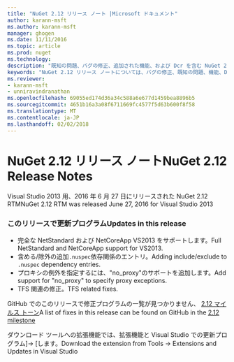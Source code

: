 ```yaml
---
title: "NuGet 2.12 リリース ノート |Microsoft ドキュメント"
author: karann-msft
ms.author: karann-msft
manager: ghogen
ms.date: 11/11/2016
ms.topic: article
ms.prod: nuget
ms.technology: 
description: "既知の問題、バグの修正、追加された機能、および Dcr を含む NuGet 2.12 リリース ノートです。"
keywords: "NuGet 2.12 リリース ノートについては、バグの修正、既知の問題、機能、Dcr を追加します。"
ms.reviewer:
- karann-msft
- unniravindranathan
ms.openlocfilehash: 69055ed174d36a34c588a6e677d1459bea8896b5
ms.sourcegitcommit: 4651b16a3a08f6711669fc4577f5d63b600f8f58
ms.translationtype: MT
ms.contentlocale: ja-JP
ms.lasthandoff: 02/02/2018
---
```

# <a name="nuget-212-release-notes"></a><span data-ttu-id="da247-104">NuGet 2.12 リリース ノート</span><span class="sxs-lookup"><span data-stu-id="da247-104">NuGet 2.12 Release Notes</span></span>

<span data-ttu-id="da247-105">Visual Studio 2013 用、2016 年 6 月 27 日にリリースされた NuGet 2.12 RTM</span><span class="sxs-lookup"><span data-stu-id="da247-105">NuGet 2.12 RTM was released June 27, 2016 for Visual Studio 2013</span></span>

### <a name="updates-in-this-release"></a><span data-ttu-id="da247-106">このリリースで更新プログラム</span><span class="sxs-lookup"><span data-stu-id="da247-106">Updates in this release</span></span>

* <span data-ttu-id="da247-107">完全な NetStandard および NetCoreApp VS2013 をサポートします。</span><span class="sxs-lookup"><span data-stu-id="da247-107">Full NetStandard  and NetCoreApp support for VS2013.</span></span>
* <span data-ttu-id="da247-108">含める/除外の追加`.nuspec`依存関係のエントリ。</span><span class="sxs-lookup"><span data-stu-id="da247-108">Adding include/exclude to `.nuspec` dependency entries.</span></span>
* <span data-ttu-id="da247-109">プロキシの例外を指定するには、"no_proxy"のサポートを追加します。</span><span class="sxs-lookup"><span data-stu-id="da247-109">Add support for "no_proxy" to specify proxy exceptions.</span></span>
* <span data-ttu-id="da247-110">TFS 関連の修正。</span><span class="sxs-lookup"><span data-stu-id="da247-110">TFS related fixes.</span></span>

<span data-ttu-id="da247-111">GitHub でのこのリリースで修正プログラムの一覧が見つかりません、 [2.12 マイルス トーン](https://github.com/NuGet/Home/issues?q=milestone%3A2.12+is%3Aclosed)</span><span class="sxs-lookup"><span data-stu-id="da247-111">A list of fixes in this release can be found on GitHub in the [2.12 milestone](https://github.com/NuGet/Home/issues?q=milestone%3A2.12+is%3Aclosed)</span></span>

<span data-ttu-id="da247-112">ダウンロード ツールへの拡張機能では、拡張機能と Visual Studio での更新プログラム]-> [します。</span><span class="sxs-lookup"><span data-stu-id="da247-112">Download the extension from Tools -> Extensions and Updates in Visual Studio</span></span>
